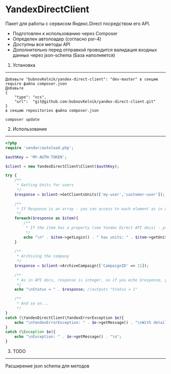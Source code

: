 # YandexDirectClient

Пакет для работы с сервисом Яндекс.Direct посредством его API.

* Подготовлен к использованию через Composer
* Определен автолоадер (согласно psr-4)
* Доступны все методы API
* Дополнительно перед отправкой проводится валидация входных данных через json-schema (База наполняется)

1) Установка
----------------------------------

    Добавьте "bubnovKelnik/yandex-direct-client": "dev-master" в секцию require файла composer.json
    Добавьте 
    {
        "type": "vcs",
        "url":  "git@github.com:bubnovKelnik/yandex-direct-client.git"
    }
    в секцию repositories файла composer.json
    
    composer update

2) Использование
-------------------------------------
```php
<?php
require 'vendor/autoload.php';

$authKey = 'MY-AUTH-TOKEN';

$client = new YandexDirectClient\Client($authKey);

try {
    /**
     * Getting Units for users
     */
    $response = $client->GetClientsUnits(['my-user','customer-user']);
    
    /**
     * If Response is an array - you can access to each element as in array
     */
    foreach($response as $item){
        /**
         * If the item has a property (see Yandex Direct API docs) - you can access it by getter
         */
        echo "\n" . $item->getLogin() . " has units: " . $item->getUnitsRest();
    }
    
    /**
     * Archiving the company
     */
    $response = $client->ArchiveCampaign(['CampaignID' => 11]);
    
    /**
     * As in API docs, response is integer, so if you echo $response, you will get plain integer
     */
    echo "\nStatus = " . $response; //outputs "Status = 1"

    /**
     * And so on...
     */
}
catch (\YandexDirectClient\YandexErrorException $e){
    echo "\nYandexErrorException: " . $e->getMessage() . "\nWith details: " . $e->getErrorDetail() . "\n";
}
catch (\Exception $e){
    echo "\nException: " . $e->getMessage() . "\n";
}
```

3) TODO
-------------------------------------

Расширение json schema для методов